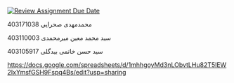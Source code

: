 [![Review Assignment Due Date](https://classroom.github.com/assets/deadline-readme-button-22041afd0340ce965d47ae6ef1cefeee28c7c493a6346c4f15d667ab976d596c.svg)](https://classroom.github.com/a/iDQJgb-p)

محمدمهدی صحرایی       403171038

سید محمد معین میرمحمدی   403110003

سید حسن خاتمی بیدگلی    403105917

https://docs.google.com/spreadsheets/d/1mhhgoyMd3nLObvtLHu82T5lEW2IxYmsfGSH9Fspq4Bs/edit?usp=sharing
